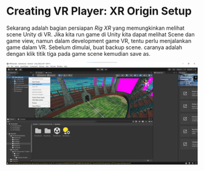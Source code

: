 # Creating VR Player: XR Origin Setup

Sekarang adalah bagian persiapan _Rig XR_ yang memungkinkan melihat scene Unity di VR. Jika kita run game di Unity kita dapat melihat Scene dan game view, namun dalam development game VR, tentu perlu menjalankan game dalam VR. Sebelum dimulai, buat backup scene. caranya adalah dengan klik titik tiga pada game scene kemudian save as.



![](../.gitbook/assets/image.png)
